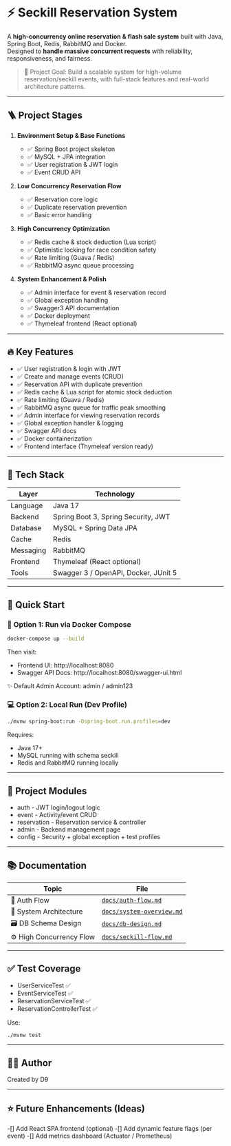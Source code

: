 # ⚡ Seckill Reservation System

A **high-concurrency online reservation & flash sale system** built with Java, Spring Boot, Redis, RabbitMQ and Docker.  
Designed to **handle massive concurrent requests** with reliability, responsiveness, and fairness.

> 🎯 Project Goal: Build a scalable system for high-volume reservation/seckill events, with full-stack features and real-world architecture patterns.

---

## 🪜 Project Stages

1. **Environment Setup & Base Functions**
   - ✅ Spring Boot project skeleton
   - ✅ MySQL + JPA integration
   - ✅ User registration & JWT login
   - ✅ Event CRUD API

2. **Low Concurrency Reservation Flow**
   - ✅ Reservation core logic
   - ✅ Duplicate reservation prevention
   - ✅ Basic error handling

3. **High Concurrency Optimization**
   - ✅ Redis cache & stock deduction (Lua script)
   - ✅ Optimistic locking for race condition safety
   - ✅ Rate limiting (Guava / Redis)
   - ✅ RabbitMQ async queue processing

4. **System Enhancement & Polish**
   - ✅ Admin interface for event & reservation record
   - ✅ Global exception handling
   - ✅ Swagger3 API documentation
   - ✅ Docker deployment
   - ✅ Thymeleaf frontend (React optional)

---

## 🔥 Key Features

- ✅ User registration & login with JWT
- ✅ Create and manage events (CRUD)
- ✅ Reservation API with duplicate prevention
- ✅ Redis cache & Lua script for atomic stock deduction
- ✅ Rate limiting (Guava / Redis)
- ✅ RabbitMQ async queue for traffic peak smoothing
- ✅ Admin interface for viewing reservation records
- ✅ Global exception handler & logging
- ✅ Swagger API docs
- ✅ Docker containerization
- ✅ Frontend interface (Thymeleaf version ready)

---

## 🧱 Tech Stack

| Layer      | Technology |
|------------|------------|
| Language   | Java 17 |
| Backend    | Spring Boot 3, Spring Security, JWT |
| Database   | MySQL + Spring Data JPA |
| Cache      | Redis |
| Messaging  | RabbitMQ |
| Frontend   | Thymeleaf (React optional) |
| Tools      | Swagger 3 / OpenAPI, Docker, JUnit 5 |

---

## 🚀 Quick Start

### 🐳 Option 1: Run via Docker Compose

```bash
docker-compose up --build
```
Then visit:
- Frontend UI: http://localhost:8080
- Swagger API Docs: http://localhost:8080/swagger-ui.html

✨ Default Admin Account: admin / admin123

### 💻 Option 2: Local Run (Dev Profile)
```bash
./mvnw spring-boot:run -Dspring-boot.run.profiles=dev
```
Requires:
- Java 17+
- MySQL running with schema seckill
- Redis and RabbitMQ running locally

---

## 📄 Project Modules

- auth - JWT login/logout logic
- event - Activity/event CRUD
- reservation - Reservation service & controller
- admin - Backend management page
- config - Security + global exception + test profiles

---

## 📚 Documentation

| Topic                    | File                                                 |
| ------------------------ | ---------------------------------------------------- |
| 🔐 Auth Flow             | [`docs/auth-flow.md`](docs/auth-flow.md)             |
| 🧱 System Architecture   | [`docs/system-overview.md`](docs/system-overview.md) |
| 🗃️ DB Schema Design      | [`docs/db-design.md`](docs/db-design.md)             |
| ⚙️ High Concurrency Flow | [`docs/seckill-flow.md`](docs/seckill-flow.md)       |

---

## ✅ Test Coverage

- UserServiceTest ✅
- EventServiceTest ✅
- ReservationServiceTest ✅
- ReservationControllerTest ✅

Use:
```bash
./mvnw test
```

---

## 👨‍💻 Author

Created by D9

---

## ⭐ Future Enhancements (Ideas)

-[] Add React SPA frontend (optional)
-[] Add dynamic feature flags (per event)
-[] Add metrics dashboard (Actuator / Prometheus)